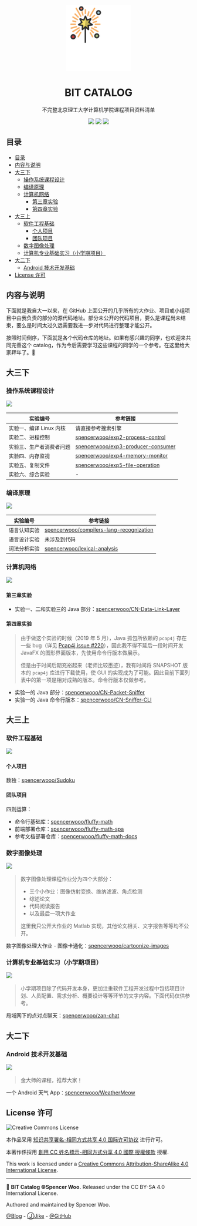 <div align="center">
<img src="assets/icon.svg" alt="icon" width="180px">

<h1>BIT CATALOG</h1>

不完整北京理工大学计算机学院课程项目资料清单

![](https://flat.badgen.net/badge/BIT/CATALOG/blue?icon=awesome)
![](https://flat.badgen.net/badge/BUILT/with%20love/cyan)
![](https://flat.badgen.net/badge/license/CC-BY-SA-4.0/red)

</div>

## 目录

- [目录](#%E7%9B%AE%E5%BD%95)
- [内容与说明](#%E5%86%85%E5%AE%B9%E4%B8%8E%E8%AF%B4%E6%98%8E)
- [大三下](#%E5%A4%A7%E4%B8%89%E4%B8%8B)
  - [操作系统课程设计](#%E6%93%8D%E4%BD%9C%E7%B3%BB%E7%BB%9F%E8%AF%BE%E7%A8%8B%E8%AE%BE%E8%AE%A1)
  - [编译原理](#%E7%BC%96%E8%AF%91%E5%8E%9F%E7%90%86)
  - [计算机网络](#%E8%AE%A1%E7%AE%97%E6%9C%BA%E7%BD%91%E7%BB%9C)
    - [第三章实验](#%E7%AC%AC%E4%B8%89%E7%AB%A0%E5%AE%9E%E9%AA%8C)
    - [第四章实验](#%E7%AC%AC%E5%9B%9B%E7%AB%A0%E5%AE%9E%E9%AA%8C)
- [大三上](#%E5%A4%A7%E4%B8%89%E4%B8%8A)
  - [软件工程基础](#%E8%BD%AF%E4%BB%B6%E5%B7%A5%E7%A8%8B%E5%9F%BA%E7%A1%80)
    - [个人项目](#%E4%B8%AA%E4%BA%BA%E9%A1%B9%E7%9B%AE)
    - [团队项目](#%E5%9B%A2%E9%98%9F%E9%A1%B9%E7%9B%AE)
  - [数字图像处理](#%E6%95%B0%E5%AD%97%E5%9B%BE%E5%83%8F%E5%A4%84%E7%90%86)
  - [计算机专业基础实习（小学期项目）](#%E8%AE%A1%E7%AE%97%E6%9C%BA%E4%B8%93%E4%B8%9A%E5%9F%BA%E7%A1%80%E5%AE%9E%E4%B9%A0%E5%B0%8F%E5%AD%A6%E6%9C%9F%E9%A1%B9%E7%9B%AE)
- [大二下](#%E5%A4%A7%E4%BA%8C%E4%B8%8B)
  - [Android 技术开发基础](#android-%E6%8A%80%E6%9C%AF%E5%BC%80%E5%8F%91%E5%9F%BA%E7%A1%80)
- [License 许可](#license-%E8%AE%B8%E5%8F%AF)

## 内容与说明

下面就是我自大一以来，在 GitHub 上面公开的几乎所有的大作业、项目或小组项目中由我负责的部分的源代码地址。部分未公开的代码项目，要么是课程尚未结束，要么是时间太过久远需要我进一步对代码进行整理才能公开。

按照时间倒序，下面就是各个代码仓库的地址。如果有感兴趣的同学，也欢迎来共同完善这个 catalog，作为今后需要学习这些课程的同学的一个参考。在这里给大家拜年了。🤖

## 大三下

### 操作系统课程设计

![](https://flat.badgen.net/badge/%E8%AF%BE%E7%A8%8B%E7%8A%B6%E6%80%81/%E5%B7%B2%E7%BB%8F%E7%BB%93%E8%AF%BE/cyan?icon=terminal)

| 实验编号                 	| 参考链接                                                                                    	|
|--------------------------	|---------------------------------------------------------------------------------------------	|
|  实验一、编译 Linux 内核 	| 请直接参考搜索引擎                                                                          	|
| 实验二、进程控制         	| [spencerwooo/exp2-process-control](https://github.com/spencerwooo/exp5-file-operation)      	|
| 实验三、生产者消费者问题 	| [spencerwooo/exp3-producer-consumer](https://github.com/spencerwooo/exp3-producer-consumer) 	|
| 实验四、内存监视         	| [spencerwooo/exp4-memory-monitor](https://github.com/spencerwooo/exp4-memory-monitor)       	|
| 实验五、复制文件         	| [spencerwooo/exp5-file-operation](https://github.com/spencerwooo/exp5-file-operation)       	|
| 实验六、综合实验         	| -                                                                                           	|

### 编译原理

![](https://flat.badgen.net/badge/%E8%AF%BE%E7%A8%8B%E7%8A%B6%E6%80%81/%E5%B0%9A%E6%9C%AA%E7%BB%93%E8%AF%BE/pink?icon=terminal)

| 实验编号     	| 参考链接                                                                                                	|
|--------------	|---------------------------------------------------------------------------------------------------------	|
| 语言认知实验 	| [spencerwooo/compilers-lang-recognization](https://github.com/spencerwooo/compilers-lang-recognization) 	|
| 语言设计实验 	| 未涉及到代码                                                                                            	|
| 词法分析实验 	| [spencerwooo/lexical-analysis](https://github.com/spencerwooo/lexical-analysis)                         	|

### 计算机网络

![](https://flat.badgen.net/badge/%E8%AF%BE%E7%A8%8B%E7%8A%B6%E6%80%81/%E5%B0%9A%E6%9C%AA%E7%BB%93%E8%AF%BE/pink?icon=terminal)

#### 第三章实验

- 实验一、二和实验三的 Java 部分：[spencerwooo/CN-Data-Link-Layer](https://github.com/spencerwooo/CN-Data-Link-Layer)

#### 第四章实验

> 由于做这个实验的时候（2019 年 5 月），Java 抓包所依赖的 `pcap4j` 存在一些 bug（详见 [Pcap4j issue #220](https://github.com/kaitoy/pcap4j/issues/220)），因此我不得不延后一段时间开发 JavaFX 的图形界面版本，先使用命令行版本做展示。
>
> 但是由于时间后期充裕起来（老师比较墨迹），我有时间将 SNAPSHOT 版本的 `pcap4j` 库进行下载使用，使 GUI 的实现成为了可能。因此目前下面列表中的第一项是相对成熟的版本。命令行版本仅做参考。

- 实验一的 Java 部分：[spencerwooo/CN-Packet-Sniffer](https://github.com/spencerwooo/CN-Packet-Sniffer)
- 实验一的 Java 命令行版本：[spencerwooo/CN-Sniffer-CLI](https://github.com/spencerwooo/CN-Sniffer-CLI)

## 大三上

### 软件工程基础

![](https://flat.badgen.net/badge/%E8%AF%BE%E7%A8%8B%E7%8A%B6%E6%80%81/%E5%B7%B2%E7%BB%8F%E7%BB%93%E8%AF%BE/cyan?icon=terminal)

#### 个人项目

数独：[spencerwooo/Sudoku](https://github.com/spencerwooo/Sudoku)

#### 团队项目

四则运算：

- 命令行基础库：[spencerwooo/fluffy-math](https://github.com/spencerwooo/fluffy-math)
- 前端部署仓库：[spencerwooo/fluffy-math-spa](https://github.com/spencerwooo/fluffy-math-spa)
- 参考文档部署仓库：[spencerwooo/fluffy-math-docs](https://github.com/spencerwooo/fluffy-math-docs)

### 数字图像处理

![](https://flat.badgen.net/badge/%E8%AF%BE%E7%A8%8B%E7%8A%B6%E6%80%81/%E5%B7%B2%E7%BB%8F%E7%BB%93%E8%AF%BE/cyan?icon=terminal)

> 数字图像处理课程作业分为四个大部分：
>
> - 三个小作业：图像仿射变换、维纳滤波、角点检测
> - 综述论文
> - 代码阅读报告
> - 以及最后一项大作业
>
> 这里我只公开大作业的 Matlab 实现，其他论文相关、文字报告等等均不公开。

数字图像处理大作业 - 图像卡通化：[spencerwooo/cartoonize-images](https://github.com/spencerwooo/cartoonize-images)

### 计算机专业基础实习（小学期项目）

![](https://flat.badgen.net/badge/%E8%AF%BE%E7%A8%8B%E7%8A%B6%E6%80%81/%E5%B7%B2%E7%BB%8F%E7%BB%93%E8%AF%BE/cyan?icon=terminal)

> 小学期项目除了代码开发本身，更加注重软件工程开发过程中包括项目计划、人员配置、需求分析、概要设计等等环节的文字内容。下面代码仅供参考。

局域网下的点对点聊天：[spencerwooo/zan-chat](https://github.com/spencerwooo/zan-chat)

## 大二下

### Android 技术开发基础

![](https://flat.badgen.net/badge/%E8%AF%BE%E7%A8%8B%E7%8A%B6%E6%80%81/%E5%B7%B2%E7%BB%8F%E7%BB%93%E8%AF%BE/cyan?icon=terminal)

> 金大师的课程，推荐大家！

一个 Android 天气 App：[spencerwooo/WeatherMeow](https://github.com/spencerwooo/WeatherMeow)

## License 许可

<img alt="Creative Commons License" style="border-width:0" src="https://i.creativecommons.org/l/by-sa/4.0/80x15.png" />

本作品采用 [知识共享署名-相同方式共享 4.0 国际许可协议](https://creativecommons.org/licenses/by-sa/4.0/) 进行许可。

本著作係採用 [創用 CC 姓名標示-相同方式分享 4.0 國際 授權條款](https://creativecommons.org/licenses/by-sa/4.0/) 授權.

This work is licensed under a <a rel="license" href="http://creativecommons.org/licenses/by-sa/4.0/">Creative Commons Attribution-ShareAlike 4.0 International License</a>.

---

🌈 **BIT Catalog ©Spencer Woo.** Released under the CC BY-SA 4.0 International License.

Authored and maintained by Spencer Woo.

[@Blog](https://spencerwoo.com/) - [ⒿJike](https://web.okjike.com/user/4DDA0425-FB41-4188-89E4-952CA15E3C5E/post) - [@GitHub](https://github.com/spencerwooo)